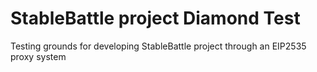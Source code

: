 # StableBattle project Diamond Test
Testing grounds for developing StableBattle project through an EIP2535 proxy system